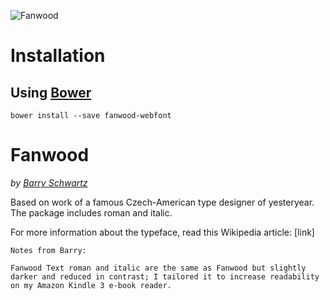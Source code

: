 ![Fanwood](https://github.com/theleagueof/fanwood/raw/master/images/fanwood-1.jpeg)

Installation
============

Using [Bower](http://bower.io/)
-------------------------------
    bower install --save fanwood-webfont

Fanwood
========
_by [Barry Schwartz](http://www.crudfactory.com)_

Based on work of a famous Czech-American type designer of yesteryear. The package includes roman and italic.

For more information about the typeface, read this Wikipedia article: [link]

    Notes from Barry:
    
    Fanwood Text roman and italic are the same as Fanwood but slightly darker and reduced in contrast; I tailored it to increase readability on my Amazon Kindle 3 e-book reader.
